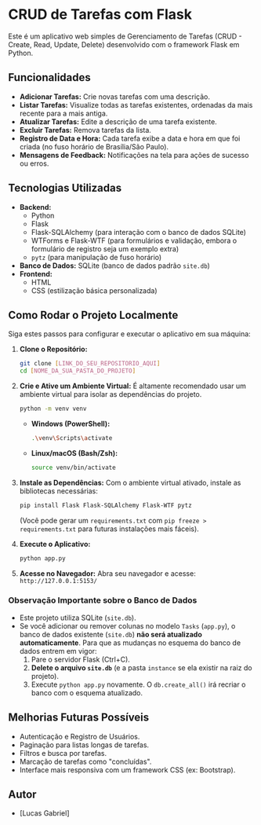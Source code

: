 # CRUD de Tarefas com Flask

Este é um aplicativo web simples de Gerenciamento de Tarefas (CRUD - Create, Read, Update, Delete) desenvolvido com o framework Flask em Python.

## Funcionalidades

* **Adicionar Tarefas:** Crie novas tarefas com uma descrição.
* **Listar Tarefas:** Visualize todas as tarefas existentes, ordenadas da mais recente para a mais antiga.
* **Atualizar Tarefas:** Edite a descrição de uma tarefa existente.
* **Excluir Tarefas:** Remova tarefas da lista.
* **Registro de Data e Hora:** Cada tarefa exibe a data e hora em que foi criada (no fuso horário de Brasília/São Paulo).
* **Mensagens de Feedback:** Notificações na tela para ações de sucesso ou erros.

## Tecnologias Utilizadas

* **Backend:**
    * Python
    * Flask
    * Flask-SQLAlchemy (para interação com o banco de dados SQLite)
    * WTForms e Flask-WTF (para formulários e validação, embora o formulário de registro seja um exemplo extra)
    * `pytz` (para manipulação de fuso horário)
* **Banco de Dados:** SQLite (banco de dados padrão `site.db`)
* **Frontend:**
    * HTML
    * CSS (estilização básica personalizada)

## Como Rodar o Projeto Localmente

Siga estes passos para configurar e executar o aplicativo em sua máquina:

1.  **Clone o Repositório:**
    ```bash
    git clone [LINK_DO_SEU_REPOSITORIO_AQUI]
    cd [NOME_DA_SUA_PASTA_DO_PROJETO]
    ```

2.  **Crie e Ative um Ambiente Virtual:**
    É altamente recomendado usar um ambiente virtual para isolar as dependências do projeto.
    ```bash
    python -m venv venv
    ```
    * **Windows (PowerShell):**
        ```bash
        .\venv\Scripts\activate
        ```
    * **Linux/macOS (Bash/Zsh):**
        ```bash
        source venv/bin/activate
        ```

3.  **Instale as Dependências:**
    Com o ambiente virtual ativado, instale as bibliotecas necessárias:
    ```bash
    pip install Flask Flask-SQLAlchemy Flask-WTF pytz
    ```
    (Você pode gerar um `requirements.txt` com `pip freeze > requirements.txt` para futuras instalações mais fáceis).

4.  **Execute o Aplicativo:**
    ```bash
    python app.py
    ```

5.  **Acesse no Navegador:**
    Abra seu navegador e acesse: `http://127.0.0.1:5153/`

### Observação Importante sobre o Banco de Dados

* Este projeto utiliza SQLite (`site.db`).
* Se você adicionar ou remover colunas no modelo `Tasks` (`app.py`), o banco de dados existente (`site.db`) **não será atualizado automaticamente**. Para que as mudanças no esquema do banco de dados entrem em vigor:
    1.  Pare o servidor Flask (Ctrl+C).
    2.  **Delete o arquivo `site.db`** (e a pasta `instance` se ela existir na raiz do projeto).
    3.  Execute `python app.py` novamente. O `db.create_all()` irá recriar o banco com o esquema atualizado.

## Melhorias Futuras Possíveis

* Autenticação e Registro de Usuários.
* Paginação para listas longas de tarefas.
* Filtros e busca por tarefas.
* Marcação de tarefas como "concluídas".
* Interface mais responsiva com um framework CSS (ex: Bootstrap).

## Autor

* [Lucas Gabriel]